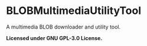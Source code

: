 # BLOBMultimediaUtilityTool
A multimedia BLOB downloader and utility tool.

<b> Licensed under GNU GPL-3.0 License. </b>
